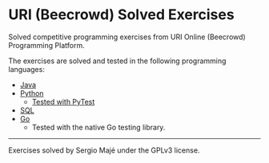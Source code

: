 # URI (Beecrowd) Solved Exercises

Solved competitive programming exercises from URI Online (Beecrowd) Programming Platform.

The exercises are solved and tested in the following programming languages:
- [Java](https://github.com/smaje99/URI/tree/main/java "Solved exercises in Java")
- [Python](https://github.com/smaje99/URI/tree/main/python "Solved exercises in Python")
  - [Tested with PyTest](https://github.com/smaje99/URI/tree/main/test "Test for the exercises solved in Python")
- [SQL](https://github.com/smaje99/URI/tree/main/sql "Solved exercises in SQL")
- [Go](https://github.com/smaje99/URI/tree/main/golang "Solved exercises in Golang")
  - Tested with the native Go testing library.




---
Exercises solved by Sergio Majé under the GPLv3 license.